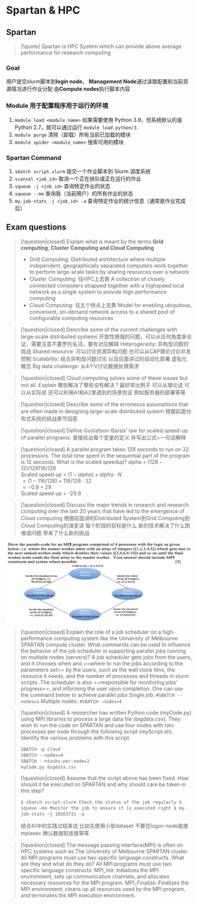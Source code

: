 # Spartan & HPC

## Spartan

> [!quote]
> Spartan is HPC System which can provide above average performance for research computing


### Goal 

用户提交slurm脚本到**login node**， **Management Node**通过读取配置和当前资源情况进行作业分配 由**Compute nodes**执行脚本内容

### Module 用于配置程序用于运行的环境

1. `module load <module_name>` 如果需要使用 Python 3.9，但系统默认的是 Python 2.7，就可以通过运行 `module load python/3.`
2. `module purge` 清除（卸载）所有当前已加载的模块
3. `module spider <module_name>` 搜索可用的模块

### Spartan Command

1. `sbatch script.slurm`  提交一个作业脚本到 Slurm 调度系统
2. `scancel <job_id>`  取消一个正在排队或正在运行的作业
3. `squeue -j <job_id>`  查询特定作业的状态
4. `squeue --me`  查询我（当前用户）的所有作业的状态
5. `my-job-stats -j <job_id> -a`  查询特定作业的统计信息（通常是作业完成后）
## Exam questions

> [!question|closed] Explain what is meant by the terms **Grid computing, Cluster Computing and Cloud Computing**
> - Grid Computing: Distributed architecture where multiple independent, geographically separated computers work together to perform large-scale tasks by sharing resources over a network
> - Cluster Computing: 往HPC上去靠 A collection of closely connected computers strapped together with a highspeed local network as a single system to provide high performance computing
> - Cloud Computing: 往五个特点上去靠 Model for enabling ubiquitous, convenient, on-demand network access to a shared pool of configurable computing resources


> [!question|closed] Describe some of the current challenges with large-scale distributed systems
> 开放性很强的问题，可以从任何角度来论证，需要注意不要罗列名词，要有对应解释
> Heterogeneity: 异构型问题的挑战
> Shared resource: 可以讨论资源异构问题 也可以从CAP理论讨论并发控制
> Scalability: 结合异构型问题讨论 以及后面讲过的自动化部署 虚拟化概念
> Big data challenge: 从4个V讨论数据处理需求

> [!question|closed] Cloud computing solves some of these issues but not all. *Explain*
> 哪些解决了哪些没有解决？最好举出例子
> 可以从理论说 可以从实际说 还可以利用A1和A2里遇到的场景佐证 例如服务器的部署等等

> [!question|closed] Describe some of the erroneous assumptions that are often made in designing large-scale distributed system
> 根据前面分布式系统的挑战章节回答

> [!question|closed] Define Gustafson-Barsis’ law for scaled speed-up of parallel programs.
> 直接给出每个变量的定义 并写出公式+一句话解释

> [!question|closed] A parallel program takes 128 seconds to run on 32 processors. The total time spent in the sequential part of the program is 12 seconds. What is the scaled speedup?
> alpha = $(128-12) /128 116/128$ <br/>
> Scaled speed up = $(1-alpha)+alpha \cdot N$ <br/>
> $= (1-116/128)+116/128\cdot32$ <br/>
> $= -0.9+29$ <br/>
> Scaled speed up = -29.9

> [!question|closed] Discuss the major trends in research and research computing over the last 20 years that have led to the emergence of Cloud computing
> 根据前面讲的Distributed System到Grid Computing到Cloud Computing的演变讲 每个阶段的目标是什么 新的技术解决了什么困难或问题 带来了什么新的挑战

![](./images/Pasted%20image%2020250619215410.png)

> [!question|closed] Explain the role of a job scheduler on a high-performance computing system like the University of Melbourne SPARTAN compute cluster. What commands can be used to influence the behavior of the job scheduler in supporting parallel jobs running on multiple nodes (servers)?
> A job scheduler gets jobs from the users, and it chooses when and ==where to run the jobs according to the parameters set== by the users, such as the wall clock time, the resource it needs, and the number of processes and threads in slurm scripts. The scheduler is also ==responsible for monitoring jobs’ progress==, and informing the user upon completion. One can use the command below to achieve parallel jobs Single job: `#SBATCH --nodes=1` Multiple nodes: `#SBATCH--nodes=4`

> [!question|closed] A researcher has written Python code (myCode.py) using MPI libraries to process a large data file (bigdata.csv). They wish to run the code on SPARTAN and use four nodes with two processes per node through the following script (myScript.sh). Identify the various problems with this script.
> ```
> SBATCH -p cloud
> SBATCH --nodes=4
> SBATCH --ntasks-per-node=2
> myCode.py bigdata.csv
> ```

> [!question|closed] Assume that the script above has been fixed. How should it be executed on SPARTAN and why should care be taken in this step?
>```
>$ sbatch script.slurm Check the status of the job regularly $ squeue –me Monitor the job to ensure it is executed right $ my-job-stats –j 18563731 -a
>```
>结合A1中的实践过程来说 比如先使用小型dataset 不要在logon node直接mpiexec 确认数据软连接等等

> [!question|closed] The message passing interface(MPI) is often on HPC systems such as The University of Melbourne SPARTAN cluster. All MPI programs must use two specific language constructs. What are they and what do they do?
> All MPI programs must use two specific language constructs: MPI_Init: Initializes the MPI environment, sets up communication channels, and allocates necessary resources for the MPI program. MPI_Finalize: Finalizes the MPI environment, cleans up all resources used by the MPI program, and terminates the MPI execution environment.
